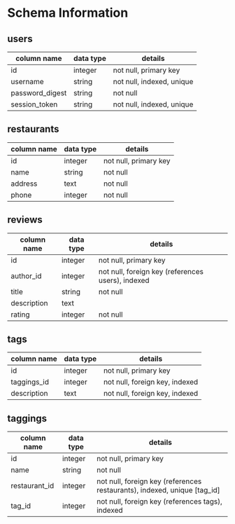 # Schema Information

## users
column name     | data type | details
----------------|-----------|-----------------------
id              | integer   | not null, primary key
username        | string    | not null, indexed, unique
password_digest | string    | not null
session_token   | string    | not null, indexed, unique

## restaurants
column name | data type | details
------------|-----------|-----------------------
id          | integer   | not null, primary key
name        | string    | not null
address     | text      | not null
phone       | integer   | not null

## reviews
column name | data type | details
------------|-----------|-----------------------
id          | integer   | not null, primary key
author_id   | integer   | not null, foreign key (references users), indexed
title       | string    | not null
description | text      |
rating      | integer   | not null

## tags
column name | data type | details
------------|-----------|-----------------------
id          | integer   | not null, primary key
taggings_id | integer   | not null, foreign key, indexed
description | text      | not null, foreign key, indexed


## taggings
column name   | data type | details
--------------|-----------|-----------------------
id            | integer   | not null, primary key
name          | string    | not null
restaurant_id | integer   | not null, foreign key (references restaurants), indexed, unique [tag_id]
tag_id        | integer   | not null, foreign key (references tags), indexed
